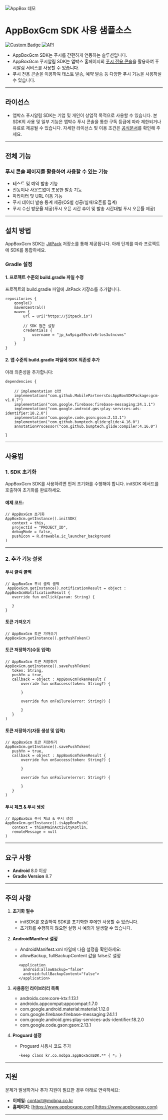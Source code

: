 ![AppBox 데모](images/AppboxVisual.jpg)

# AppBoxGcm SDK 사용 샘플소스
[![Custom Badge](https://img.shields.io/badge/JitPack-1.0.0-green.svg)](https://jitpack.io)
[![API](https://img.shields.io/badge/API-28%2B-brightgreen.svg?style=flat)](https://android-arsenal.com/api?level=28)

- AppBoxGcm SDK는 푸시를 간편하게 연동하는 솔루션입니다.
- AppBoxGcm 푸시알림 SDK는 앱박스 홈페이지의 [푸시 전용 콘솔](https://appboxapp.com/console/launchpad)을 활용하여 푸시알림 서비스를 사용할 수 있습니다.
- 푸시 전용 콘솔을 이용하여 테스트 발송, 예약 발송 등 다양한 푸시 기능을 사용하실 수 있습니다.


---

## 라이선스

- 앱박스 푸시알림 SDK는 기업 및 개인이 상업적 목적으로 사용할 수 있습니다.
  본 SDK의 사용 및 일부 기능은 앱박수 푸시 콘솔을 통한 구독 등급에 따라 제한되거나 유료로 제공될 수 있습니다.
  자세한 라이선스 및 이용 조건은 [공식문서](https://appboxapp.com/policy/terms/push)를 확인해 주세요.

---

## 전체 기능

### 푸시 콘솔 페이지를 활용하여 사용할 수 있는 기능

- 테스트 및 예약 발송 기능
- 진동이나 사운드없이 조용한 발송 기능
- 파라미터 및 URL 이동 기능
- 푸시 데이터 발송 통계 제공(OS별 성공/실패/오픈률 집계)
- 푸시 수신 방문율 제공(푸시 오픈 시간 추이 및 발송 시간대별 푸시 오픈률 제공)

---

## 설치 방법

AppBoxGcm SDK는 [JitPack](https://jitpack.io) 저장소를 통해 제공됩니다. 아래 단계를 따라 프로젝트에 SDK를 통합하세요.

### Gradle 설정

#### 1. 프로젝트 수준의 build.gradle 파일 수정

프로젝트의 build.gradle 파일에 JitPack 저장소를 추가합니다.

```
repositories {
    google()
    mavenCentral()
    maven {
        url = uri("https://jitpack.io")

        // SDK 접근 설정
        credentials {
            username = "jp_ku9piga59cvtv8rlos3utncvms"
        }
    }
}
```


#### 2. 앱 수준의 build.gradle 파일에 SDK 의존성 추가

아래 의존성을 추가합니다:

```
dependencies {

    // implementation 선언
    implementation("com.github.MobilePartnersCo:AppBoxSDKPackage:gcm-v1.0.7")
    implementation("com.google.firebase:firebase-messaging:24.1.1")
    implementation("com.google.android.gms:play-services-ads-identifier:18.2.0")
    implementation("com.google.code.gson:gson:2.13.1")
    implementation("com.github.bumptech.glide:glide:4.16.0")
    annotationProcessor("com.github.bumptech.glide:compiler:4.16.0")

}
```

---

## 사용법

### 1. SDK 초기화

AppBoxGcm SDK를 사용하려면 먼저 초기화를 수행해야 합니다. initSDK 메서드를 호출하여 초기화를 완료하세요.

#### 예제 코드:

```
// AppBoxGcm 초기화
AppBoxGcm.getInstance().initSDK(
   context = this,
   projectId = "PROJECT_ID",
   debugMode = false,
   pushIcon = R.drawable.ic_launcher_background
)
```

---

### 2. 추가 기능 설정

#### 푸시 클릭 콜백

```
// AppBoxGcm 푸시 클릭 콜백
 AppBoxGcm.getInstance().notificationResult = object : AppBoxGcmNotificationResult {
   override fun onClick(param: String) {
       
   }
}
```

#### 토큰 가져오기

```
// AppBoxGcm 토큰 가져오기
AppBoxGcm.getInstance().getPushToken()
```

#### 토큰 저장하기(수동 입력)

```
// AppBoxGcm 토큰 저장하기
AppBoxGcm.getInstance().savePushToken(
   token: String,
   pushYn = true,
   callback = object : AppBoxGcmTokenResult {
       override fun onSuccess(token: String?) {
           
       }
       
       override fun onFailure(error: String?) {
           
       }
   }
)
```

#### 토큰 저장하기(자동 생성 및 입력)

```
// AppBoxGcm 토큰 저장하기
AppBoxGcm.getInstance().savePushToken(
   pushYn = true,
   callback = object : AppBoxGcmTokenResult {
       override fun onSuccess(token: String?) {
           
       }
       
       override fun onFailure(error: String?) {
           
       }
   }
)
```

#### 푸시 체크 & 푸시 생성

```
// AppBoxGcm 푸시 체크 & 푸시 생성
AppBoxGcm.getInstance().isAppBoxPush(
   context = this@MainActivityKotlin,
   remoteMessage = null
)
```

---

## 요구 사항

- **Android** 8.0 이상
- **Gradle Version** 8.7

---

## 주의 사항

1. **초기화 필수**
    - initSDK를 호출하여 SDK를 초기화한 후에만 사용할 수 있습니다.
    - 초기화를 수행하지 않으면 실행 시 예외가 발생할 수 있습니다.

2. **AndroidManifest 설정**
    - AndroidManifest.xml 파일에 다음 설정을 확인하세요:
    - allowBackup, fullBackupContent 값을 false로 설정

```
      <application
        android:allowBackup="false"
        android:fullBackupContent="false">
      </application>
```

3. **사용중인 라이브러리 목록**
    - androidx.core:core-ktx:1.13.1
    - androidx.appcompat:appcompat:1.7.0
    - com.google.android.material:material:1.12.0
    - com.google.firebase:firebase-messaging:24.1.1
    - com.google.android.gms:play-services-ads-identifier:18.2.0
    - com.google.code.gson:gson:2.13.1

4. **Proguard 설정**
   - Proguard 사용시 코드 추가

```
      -keep class kr.co.mobpa.appBoxGcmSDK.** { *; }
```


---

## 지원

문제가 발생하거나 추가 지원이 필요한 경우 아래로 연락하세요:

- **이메일**: [contact@mobpa.co.kr](mailto:contact@mobpa.co.kr)
- **홈페이지**: [https://www.appboxapp.com](https://www.appboxapp.com)

---
